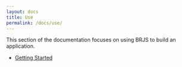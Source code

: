 ```yaml
---
layout: docs
title: Use
permalink: /docs/use/
---
```


This section of the documentation focuses on using BRJS to build an application.

* [Getting Started](/docs/use/getting_started/)